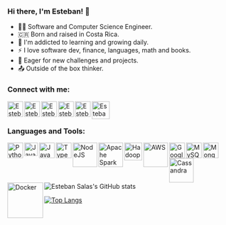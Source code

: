 ### Hi there, I'm Esteban! 👋

- 👨‍💻 Software and Computer Science Engineer.
- 🇨🇷 Born and raised in Costa Rica.
- 🌱 I'm addicted to learning and growing daily. 
- ⚡️ I love software dev, finance, languages, math and books.
- 💪 Eager for new challenges and projects.
- 📤 Outside of the box thinker.


### Connect with me:

[<img align="left" alt="Esteban Salas | LinkedIn" width="35px" src="https://cdn.worldvectorlogo.com/logos/linkedin-icon.svg" />][linkedin]
[<img align="left" alt="Esteban Salas | Instagram" width="35px" src="https://cdn.worldvectorlogo.com/logos/instagram-2-1.svg" />][instagram]
[<img align="left" alt="Esteban Salas | Facebook" width="35px" src="https://cdn.worldvectorlogo.com/logos/facebook-3.svg" />][facebook]
[<img align="left" alt="Esteban Salas | WhatsApp" width="35px" src="https://cdn.worldvectorlogo.com/logos/whatsapp-icon.svg" />][whatsapp]
[<img align="left" alt="Esteban Salas | Telegram" width="35px" src="https://cdn.worldvectorlogo.com/logos/telegram-1.svg" />][telegram]
[<img align="left" alt="Esteban Salas | Twitter" width="40px" src="https://cdn.worldvectorlogo.com/logos/twitter-6.svg" />][twitter]


<br />
<br />

### Languages and Tools:

[<img align="left" alt="Python" width="35px" src="https://cdn.worldvectorlogo.com/logos/python-5.svg" />][linkedin]
[<img align="left" alt="Java" width="30px" src="https://cdn.worldvectorlogo.com/logos/java-4.svg" />][linkedin]
[<img align="left" alt="JavaScript" width="35px" src="https://cdn.worldvectorlogo.com/logos/logo-javascript.svg" />][linkedin]
[<img align="left" alt="TypeScript" width="35px" src="https://cdn.worldvectorlogo.com/logos/typescript.svg" />][linkedin]
[<img align="left" alt="NodeJS" width="55px" src="https://cdn.worldvectorlogo.com/logos/nodejs-1.svg" />][linkedin]
[<img align="left" alt="Apache Spark" width="55px" src="https://cdn.worldvectorlogo.com/logos/apache-spark-5.svg" />][linkedin]
[<img align="left" alt="Hadoop" width="40px" src="https://cdn.worldvectorlogo.com/logos/hadoop.svg" />][linkedin]
[<img align="left" alt="AWS" width="55px" src="https://cdn.worldvectorlogo.com/logos/aws-2.svg" />][linkedin]
[<img align="left" alt="Google Cloud" width="35px" src="https://cdn.worldvectorlogo.com/logos/google-cloud-1.svg" />][linkedin]
[<img align="left" alt="MySQL" width="35px" src="https://cdn.worldvectorlogo.com/logos/mysql-6.svg" />][linkedin]
[<img align="left" alt="Mongodb" width="35px" src="https://cdn.worldvectorlogo.com/logos/mongodb-icon-1.svg" />][linkedin]
[<img align="left" alt="Cassandra" width="55px" src="https://cdn.worldvectorlogo.com/logos/cassandra.svg" />][linkedin]
[<img align="left" alt="Docker" width="80px" src="https://cdn.worldvectorlogo.com/logos/docker-3.svg" />][linkedin]


<br />
<br />
<br />
<br />

![Esteban Salas's GitHub stats](https://github-readme-stats.vercel.app/api?username=estra99&show_icons=true&theme=radical)

[![Top Langs](https://github-readme-stats.vercel.app/api/top-langs/?username=estra99&hide=shell)](https://github.com/anuraghazra/github-readme-stats)

[instagram]: https://www.instagram.com/esalas99/
[twitter]: https://twitter.com/esalas09
[facebook]: https://www.facebook.com/esteban.salas.798/
[linkedin]: https://www.linkedin.com/in/esteban-salas-192449196/
[telegram]: t.me/estra99
[whatsapp]: https://api.whatsapp.com/send?phone=50671137425&text=Hola!%F0%9F%91%8B%20,%20vi%20tu%20perfil%20de%20Github!



